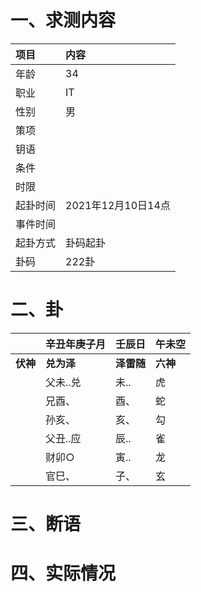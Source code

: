 # 一、求测内容
|项目|内容|
|:-|:-|
|年龄|34|
|职业|IT|
|性别|男|
|策项||
|钥语||
|条件||
|时限||
|起卦时间|2021年12月10日14点|
|事件时间||
|起卦方式|卦码起卦|
|卦码|222卦|

# 二、卦
||辛丑年庚子月|壬辰日|午未空|
|:-|:-|:-|:-|
|**伏神**|**兑为泽**|**泽雷随**|**六神**|
||父未..兑|未..|虎|
||兄酉、|酉、|蛇|
||孙亥、|亥、|勾|
||父丑..应|辰..|雀|
||财卯○|寅..|龙|
||官巳、|子、|玄|


# 三、断语

# 四、实际情况